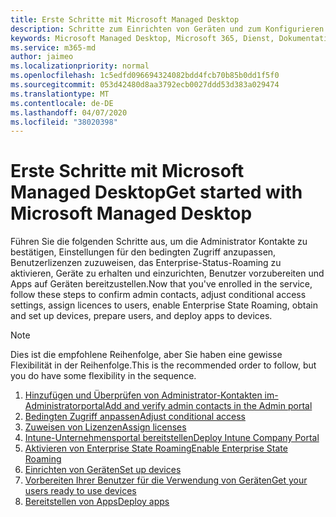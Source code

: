 ```yaml
---
title: Erste Schritte mit Microsoft Managed Desktop
description: Schritte zum Einrichten von Geräten und zum Konfigurieren von Azure-Funktionen für die Verwendung des Diensts
keywords: Microsoft Managed Desktop, Microsoft 365, Dienst, Dokumentation
ms.service: m365-md
author: jaimeo
ms.localizationpriority: normal
ms.openlocfilehash: 1c5edfd096694324082bdd4fcb70b85b0dd1f5f0
ms.sourcegitcommit: 053d42480d8aa3792ecb0027ddd53d383a029474
ms.translationtype: MT
ms.contentlocale: de-DE
ms.lasthandoff: 04/07/2020
ms.locfileid: "38020398"
---
```

# <a name="get-started-with-microsoft-managed-desktop"></a><span data-ttu-id="e81a1-104">Erste Schritte mit Microsoft Managed Desktop</span><span class="sxs-lookup"><span data-stu-id="e81a1-104">Get started with Microsoft Managed Desktop</span></span>

<span data-ttu-id="e81a1-105">Führen Sie die folgenden Schritte aus, um die Administrator Kontakte zu bestätigen, Einstellungen für den bedingten Zugriff anzupassen, Benutzerlizenzen zuzuweisen, das Enterprise-Status-Roaming zu aktivieren, Geräte zu erhalten und einzurichten, Benutzer vorzubereiten und Apps auf Geräten bereitzustellen.</span><span class="sxs-lookup"><span data-stu-id="e81a1-105">Now that you've enrolled in the service, follow these steps to confirm admin contacts, adjust conditional access settings, assign licences to users, enable Enterprise State Roaming,  obtain and set up devices, prepare users, and deploy apps to devices.</span></span>

> [!NOTE]
> <span data-ttu-id="e81a1-106">Dies ist die empfohlene Reihenfolge, aber Sie haben eine gewisse Flexibilität in der Reihenfolge.</span><span class="sxs-lookup"><span data-stu-id="e81a1-106">This is the recommended order to follow, but you do have some flexibility in the sequence.</span></span>

1. [<span data-ttu-id="e81a1-107">Hinzufügen und Überprüfen von Administrator-Kontakten im-Administratorportal</span><span class="sxs-lookup"><span data-stu-id="e81a1-107">Add and verify admin contacts in the Admin portal</span></span>](add-admin-contacts.md)
2. [<span data-ttu-id="e81a1-108">Bedingten Zugriff anpassen</span><span class="sxs-lookup"><span data-stu-id="e81a1-108">Adjust conditional access</span></span>](conditional-access.md)
3. [<span data-ttu-id="e81a1-109">Zuweisen von Lizenzen</span><span class="sxs-lookup"><span data-stu-id="e81a1-109">Assign licenses</span></span>](assign-licenses.md)
4. [<span data-ttu-id="e81a1-110">Intune-Unternehmensportal bereitstellen</span><span class="sxs-lookup"><span data-stu-id="e81a1-110">Deploy Intune Company Portal</span></span>](company-portal.md)
5. [<span data-ttu-id="e81a1-111">Aktivieren von Enterprise State Roaming</span><span class="sxs-lookup"><span data-stu-id="e81a1-111">Enable Enterprise State Roaming</span></span>](enterprise-state-roaming.md)
6. [<span data-ttu-id="e81a1-112">Einrichten von Geräten</span><span class="sxs-lookup"><span data-stu-id="e81a1-112">Set up devices</span></span>](set-up-devices.md)
7. [<span data-ttu-id="e81a1-113">Vorbereiten Ihrer Benutzer für die Verwendung von Geräten</span><span class="sxs-lookup"><span data-stu-id="e81a1-113">Get your users ready to use devices</span></span>](get-started-devices.md)
8. [<span data-ttu-id="e81a1-114">Bereitstellen von Apps</span><span class="sxs-lookup"><span data-stu-id="e81a1-114">Deploy apps</span></span>](deploy-apps.md)
